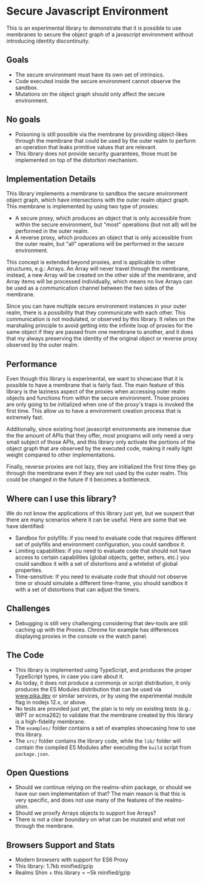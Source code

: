 # Secure Javascript Environment

This is an experimental library to demonstrate that it is possible to use membranes to secure the object graph of a javascript environment without introducing identity discontinuity.

## Goals

* The secure environment must have its own set of intrinsics.
* Code executed inside the secure environment cannot observe the sandbox.
* Mutations on the object graph should only affect the secure environment.

## No goals

* Poisoning is still possible via the membrane by providing object-likes through the membrane that could be used by the outer realm to perform an operation that leaks primitive values that are relevant.
* This library does not provide security guarantees, those must be implemented on top of the distortion mechanism.

## Implementation Details

This library implements a membrane to sandbox the secure environment object graph, which have intersections with the outer realm object graph. This membrane is implemented by using two type of proxies:

* A secure proxy, which produces an object that is only accessible from within the secure environment, but "most" operations (but not all) will be performed in the outer realm.
* A reverse proxy, which produces an object that is only accessible from the outer realm, but "all" operations will be performed in the secure environment.

This concept is extended beyond proxies, and is applicable to other structures, e.g.: Arrays. An Array will never travel through the membrane, instead, a new Array will be created on the other side of the membrane, and Array items will be processed individually, which means no live Arrays can be used as a communication channel between the two sides of the membrane.

Since you can have multiple secure environment instances in your outer realm, there is a possibility that they communicate with each other. This communication is not modulated, or observed by this library. It relies on the marshaling principle to avoid getting into the infinite loop of proxies for the same object if they are passed from one membrane to another, and it does that my always preserving the identity of the original object or reverse proxy observed by the outer realm.

## Performance

Even though this library is experimental, we want to showcase that it is possible to have a membrane that is fairly fast. The main feature of this library is the laziness aspect of the proxies when accessing outer realm objects and functions from within the secure environment. Those proxies are only going to be initialized when one of the proxy's traps is invoked the first time. This allow us to have a environment creation process that is extremely fast.

Additionally, since existing host javascript environments are immense due the the amount of APIs that they offer, most programs will only need a very small subject of those APIs, and this library only activate the portions of the object graph that are observed by the executed code, making it really light weight compared to other implementations.

Finally, reverse proxies are not lazy, they are initialized the first time they go through the membrane even if they are not used by the outer realm. This could be changed in the future if it becomes a bottleneck.

## Where can I use this library?

We do not know the applications of this library just yet, but we suspect that there are many scenarios where it can be useful. Here are some that we have identified:

* Sandbox for polyfills: if you need to evaluate code that requires different set of polyfills and environment configuration, you could sandbox it.
* Limiting capabilities: if you need to evaluate code that should not have access to certain capabilities (global objects, getter, setters, etc.) you could sandbox it with a set of distortions and a whitelist of global properties.
* Time-sensitive: If you need to evaluate code that should not observe time or should simulate a different time-frame, you should sandbox it with a set of distortions that can adjust the timers.

## Challenges

* Debugging is still very challenging considering that dev-tools are still caching up with the Proxies. Chrome for example has differences displaying proxies in the console vs the watch panel.

## The Code

* This library is implemented using TypeScript, and produces the proper TypeScript types, in case you care about it.
* As today, it does not produce a commonjs or script distribution, it only produces the ES Modules distribution that can be used via www.pika.dev or similar services, or by using the experimental module flag in nodejs 12.x, or above.
* No tests are provided just yet, the plan is to rely on existing tests (e.g.: WPT or ecma262) to validate that the membrane created by this library is a high-fidelity membrane.
* The `examples/` folder contains a set of examples showcasing how to use this library.
* The `src/` folder contains the library code, while the `lib/` folder will contain the compiled ES Modules after executing the `build` script from `package.json`.

## Open Questions

* Should we continue relying on the realms-shim package, or should we have our own implementation of that? The main reason is that this is very specific, and does not use many of the features of the realms-shim.
* Should we proxify Arrays objects to support live Arrays?
* There is not a clear boundary on what can be mutated and what not through the membrane.

## Browsers Support and Stats

* Modern browsers with support for ES6 Proxy
* This library: 1.7kb minified/gzip
* Realms Shim + this library = ~5k minified/gzip
